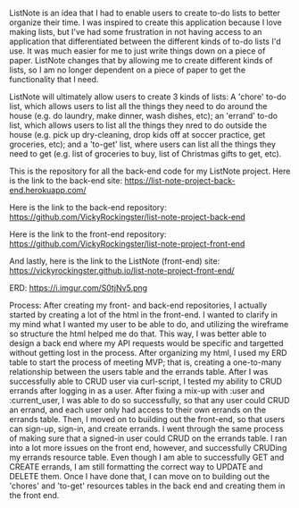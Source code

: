 ListNote is an idea that I had to enable users to create to-do lists to better
organize their time. I was inspired to create this application because I love
making lists, but I've had some frustration in not having access to an
application that differentiated between the different kinds of to-do lists I'd
use. It was much easier for me to just write things down on a piece of paper.
ListNote changes that by allowing me to create different kinds of lists, so I
am no longer dependent on a piece of paper to get the functionality that I need.

ListNote will ultimately allow users to create 3 kinds of lists: A 'chore'
to-do list, which allows users to list all the things they need to do around the
house (e.g. do laundry, make dinner, wash dishes, etc); an 'errand' to-do list,
which allows users to list all the things they nred to do outside the house
(e.g. pick up dry-cleaning, drop kids off at soccer practice, get groceries,
etc); and a 'to-get' list, where users can list all the things they need to
get (e.g. list of groceries to buy, list of Christmas gifts to get, etc).

This is the repository for all the back-end code for my ListNote project. Here
is the link to the back-end site: https://list-note-project-back-end.herokuapp.com/

Here is the link to the back-end repository:
https://github.com/VickyRockingster/list-note-project-back-end

Here is the link to the front-end repository: https://github.com/VickyRockingster/list-note-project-front-end

And lastly, here is the link to the ListNote (front-end) site:
https://vickyrockingster.github.io/list-note-project-front-end/

ERD:
https://i.imgur.com/S0tjNv5.png

Process:
After creating my front- and back-end repositories, I actually started by creating a lot of the html in the front-end. I wanted to clarify in my mind what I wanted my user to be able to do, and utilizing the wireframe so structure the html helped me do that. This way, I was better able to design a back end where my API requests would be specific and targetted without getting lost in the process.
After organizing my html, I used my ERD table to start the process of meeting MVP; that is, creating a one-to-many relationship between the users table and the errands table. After I was successfully able to CRUD user via curl-script, I tested my ability to CRUD errands after logging in as a user. After fixing a mix-up with :user and :current_user, I was able to do so successfully, so that any user could CRUD an errand, and each user only had access to their own errands on the errands table.
Then, I moved on to building out the front-end, so that users can sign-up, sign-in, and create errands. I went through the same process of making sure that a signed-in user could CRUD on the errands table.
I ran into a lot more issues on the front end, however, and successfully CRUDing my errands resource table. Even though I am able to successfully GET and CREATE errands, I am still formatting the correct way to UPDATE and DELETE them. Once I have done that, I can move on to building out the 'chores' and 'to-get' resources tables in the back end and creating them in the front end.
